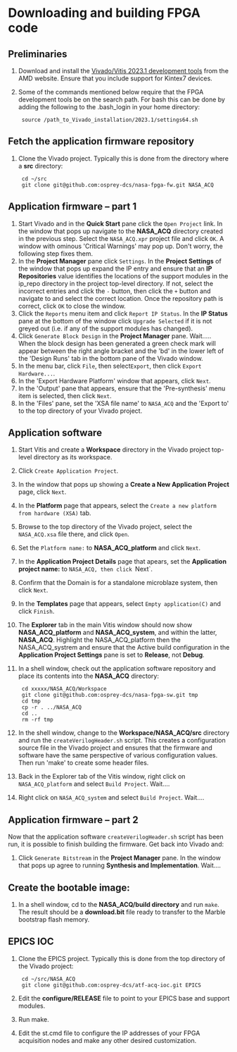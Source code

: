 # Downloading and building FPGA code

## Preliminaries

1. Download and install the [Vivado/Vitis 2023.1 development tools](https://www.xilinx.com/support/download/index.html/content/xilinx/en/downloadNav/vivado-design-tools/2023-1.html) from the AMD website.  Ensure that you include support for Kintex7 devices.
1. Some of the commands mentioned below require that the FPGA development tools be on the search path.  For bash this can be done by adding the following to the .bash_login in your home directory:

        source /path_to_Vivado_installation/2023.1/settings64.sh


## Fetch the application firmware repository

1. Clone the Vivado project.  Typically this is done from the directory where a **src** directory:

        cd ~/src
        git clone git@github.com:osprey-dcs/nasa-fpga-fw.git NASA_ACQ

## Application firmware – part 1

1. Start Vivado and in the **Quick Start** pane click the `Open Project` link.  In the window that pops up navigate to the **NASA_ACQ** directory created in the previous step.  Select the `NASA_ACQ.xpr` project file and click `OK`.  A window with ominous 'Critical Warnings' may pop up.  Don't worry, the following step fixes them.
1. In the **Project Manager** pane click `Settings`.  In the **Project Settings** of the window that pops up expand the IP entry and ensure that an **IP Repositories** value identifies the locations of the support modules in the ip_repo directory in the project top-level directory.  If not, select the incorrect entries and click the `-` button, then click the `+` button and navigate to and select the correct location.
Once the repository path is correct, click `OK` to close the window.
1. Click the `Reports` menu item and click `Report IP Status`.  In the **IP Status** pane at the bottom of the window click `Upgrade Selected` if it is not greyed out (i.e. if any of the support modules has changed).
1. Click `Generate Block Design` in the **Project Manager** pane.  Wait.....  When the block design has been generated a green check mark will appear between the right angle bracket and the 'bd' in the lower left of the 'Design Runs' tab in the bottom pane of the Vivado window.
2. In the menu bar, click `File`, then select`Export`, then click `Export Hardware...`.
3. In the 'Export Hardware Platform' window that appears, click `Next`.
4. In the 'Output' pane that appears, ensure that the 'Pre-synthesis' menu item is selected, then click `Next`.
5. In the 'Files' pane, set the 'XSA file name' to `NASA_ACQ` and the 'Export to' to the top directory of your Vivado project.

## Application software

1. Start Vitis and create a **Workspace** directory in the Vivado project top-level directory as its workspace.
1. Click `Create Application Project`.
1. In the window that pops up showing a **Create a New Application Project** page, click `Next`.
1. In the **Platform** page that appears, select the `Create a new platform from hardware (XSA)` tab.
1. Browse to the top directory of the Vivado project, select the `NASA_ACQ.xsa` file there, and click `Open`.
1. Set the `Platform name:` to **NASA\_ACQ\_platform** and click `Next`.
1. In the **Application Project Details** page that apears, set the **Application project name:** to `NASA_ACQ, then click `Next`.
1. Confirm that the Domain is for a standalone microblaze system, then click `Next`.
1. In the **Templates** page that appears, select `Empty application(C)` and click `Finish`.
1. The **Explorer** tab in the main Vitis window should now show **NASA\_ACQ\_platform** and **NASA\_ACQ_system**, and within the latter, **NASA\_ACQ**.  Highlight the NASA\_ACQ\_platform then the NASA\_ACQ\_systrem and ensure that the Active build configuration in the **Application Project Settings** pane is set to **Release**, not **Debug**.
1. In a shell window, check out the application software repository and place its contents into the **NASA\_ACQ** directory:

        cd xxxxx/NASA_ACQ/Workspace
        git clone git@github.com:osprey-dcs/nasa-fpga-sw.git tmp
        cd tmp
        cp -r . ../NASA_ACQ
        cd ..
        rm -rf tmp

1. In the shell window, change to the **Workspace/NASA\_ACQ/src** directory and run the `createVerilogHeader.sh` script.  This creates a configuration source file in the Vivado project and ensures that the firmware and software have the same perspective of various configuration values.  Then run 'make' to create some header files.
1. Back in the Explorer tab of the Vitis window, right click on `NASA_ACQ_platform` and select `Build Project`.  Wait....
1. Right click on `NASA_ACQ_system` and select `Build Project`.  Wait....

## Application firmware – part 2

Now that the application software `createVerilogHeader.sh` script has been run, it is possible to finish building the firmware.  Get back into Vivado and:

1. Click `Generate Bitstream` in the **Project Manager** pane.  In the window that pops up agree to running **Synthesis and Implementation**.  Wait....

## Create the bootable image:

1. In a shell window, cd to the **NASA_ACQ/build directory** and run `make`.  The result should be a **download.bit** file ready to transfer to the Marble bootstrap flash memory.

## EPICS IOC

1. Clone the EPICS project.  Typically this is done from the top directory of the Vivado project:

        cd ~/src/NASA_ACQ
        git clone git@github.com:osprey-dcs/atf-acq-ioc.git EPICS

1. Edit the **configure/RELEASE** file to point to your EPICS base and support modules.
1. Run make.
1. Edit the st.cmd file to configure the IP addresses of your FPGA acquisition nodes and make any other desired customization.
